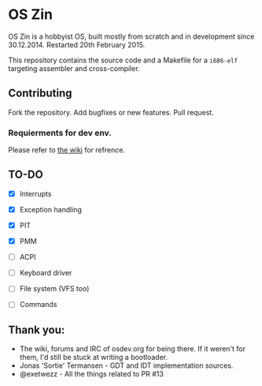# OS Zin
OS Zin is a hobbyist OS, built mostly from scratch and in development since 30.12.2014. Restarted 20th February 2015.

This repository contains the source code and a Makefile for a ```i686-elf``` targeting assembler and cross-compiler.

## Contributing

Fork the repository.
Add bugfixes or new features.
Pull request.

### Requierments for dev env.

Please refer to [the wiki](https://github.com/makerimages/OSZin/wiki/Building-and-Testing) for refrence.

## TO-DO
- [X] Interrupts
- [X] Exception handling
- [X] PIT
- [x] PMM
- [ ] ACPI
- [ ] Keyboard driver
- [ ] File system (VFS too)
- [ ] Commands



## Thank you:
* The wiki, forums and IRC of osdev.org for being there. If it weren't for them, I'd still be stuck at writing a bootloader.
* Jonas 'Sortie' Termansen - GDT and IDT implementation sources.
* @exetwezz - All the things related to PR #13
